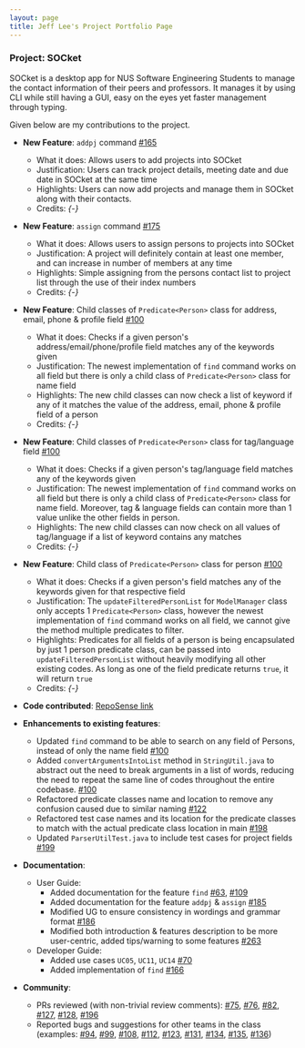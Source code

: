 ```yaml
---
layout: page
title: Jeff Lee's Project Portfolio Page
---
```


### Project: SOCket

SOCket is a desktop app for NUS Software Engineering Students to manage the contact information of their peers and professors.
It manages it by using CLI while still having a GUI, easy on the eyes yet faster management through typing.

Given below are my contributions to the project.

* **New Feature**: `addpj` command [\#165](https://github.com/AY2223S2-CS2103T-T12-4/tp/pull/165)
  * What it does: Allows users to add projects into SOCket
  * Justification: Users can track project details, meeting date and due date in SOCket at the same time
  * Highlights: Users can now add projects and manage them in SOCket along with their contacts.
  * Credits: *{-}*

* **New Feature**: `assign` command [\#175](https://github.com/AY2223S2-CS2103T-T12-4/tp/pull/175)
  * What it does: Allows users to assign persons to projects into SOCket
  * Justification: A project will definitely contain at least one member, and can increase in number of members at any time
  * Highlights: Simple assigning from the persons contact list to project list through the use of their index numbers
  * Credits: *{-}*

* **New Feature**: Child classes of `Predicate<Person>` class for address, email, phone & profile field [\#100](https://github.com/AY2223S2-CS2103T-T12-4/tp/pull/100)
  * What it does: Checks if a given person's address/email/phone/profile field matches any of the keywords given
  * Justification: The newest implementation of `find` command works on all field but there is only a child class of `Predicate<Person>` class for name field
  * Highlights: The new child classes can now check a list of keyword if any of it matches the value of the address, email, phone & profile field of a person
  * Credits: *{-}*

* **New Feature**: Child classes of `Predicate<Person>` class for tag/language field [\#100](https://github.com/AY2223S2-CS2103T-T12-4/tp/pull/100)
  * What it does: Checks if a given person's tag/language field matches any of the keywords given
  * Justification: The newest implementation of `find` command works on all field but there is only a child class of `Predicate<Person>` class for name field. Moreover, tag & language fields can contain more than 1 value unlike the other fields in person.
  * Highlights: The new child classes can now check on all values of tag/language if a list of keyword contains any matches
  * Credits: *{-}*

* **New Feature**: Child class of `Predicate<Person>` class for person [\#100](https://github.com/AY2223S2-CS2103T-T12-4/tp/pull/100)
  * What it does: Checks if a given person's field matches any of the keywords given for that respective field
  * Justification: The `updateFilteredPersonList` for `ModelManager` class only accepts 1 `Predicate<Person>` class, however the newest implementation of `find` command works on all field, we cannot give the method multiple predicates to filter.
  * Highlights: Predicates for all fields of a person is being encapsulated by just 1 person predicate class, can be passed into `updateFilteredPersonList` without heavily modifying all other existing codes. As long as one of the field predicate returns `true`, it will return `true`
  * Credits: *{-}*

* **Code contributed**: [RepoSense link](https://nus-cs2103-ay2223s2.github.io/tp-dashboard/?search=nus-jeff&breakdown=true)

* **Enhancements to existing features**:
  * Updated `find` command to be able to search on any field of Persons, instead of only the name field [\#100](https://github.com/AY2223S2-CS2103T-T12-4/tp/pull/100)
  * Added `convertArgumentsIntoList` method in `StringUtil.java` to abstract out the need to break arguments in a list of words, reducing the need to repeat the same line of codes throughout the entire codebase. [\#100](https://github.com/AY2223S2-CS2103T-T12-4/tp/pull/100)
  * Refactored predicate classes name and location to remove any confusion caused due to similar naming [\#122](https://github.com/AY2223S2-CS2103T-T12-4/tp/pull/122)
  * Refactored test case names and its location for the predicate classes to match with the actual predicate class location in main [\#198](https://github.com/AY2223S2-CS2103T-T12-4/tp/pull/198)
  * Updated `ParserUtilTest.java` to include test cases for project fields [\#199](https://github.com/AY2223S2-CS2103T-T12-4/tp/pull/199)

* **Documentation**:
  * User Guide:
    * Added documentation for the feature `find` [\#63](https://github.com/AY2223S2-CS2103T-T12-4/tp/pull/63), [\#109](https://github.com/AY2223S2-CS2103T-T12-4/tp/pull/109)
    * Added documentation for the feature `addpj` & `assign` [\#185](https://github.com/AY2223S2-CS2103T-T12-4/tp/pull/185)
    * Modified UG to ensure consistency in wordings and grammar format [\#186](https://github.com/AY2223S2-CS2103T-T12-4/tp/pull/186)
    * Modified both introduction & features description to be more user-centric, added tips/warning to some features [\#263](https://github.com/AY2223S2-CS2103T-T12-4/tp/pull/263)
  * Developer Guide:
    * Added use cases `UC05`, `UC11`, `UC14` [\#70](https://github.com/AY2223S2-CS2103T-T12-4/tp/pull/70)
    * Added implementation of `find` [\#166](https://github.com/AY2223S2-CS2103T-T12-4/tp/pull/166)

* **Community**:
  * PRs reviewed (with non-trivial review comments): [\#75](https://github.com/AY2223S2-CS2103T-T12-4/tp/pull/75), [\#76](https://github.com/AY2223S2-CS2103T-T12-4/tp/pull/76), [\#82](https://github.com/AY2223S2-CS2103T-T12-4/tp/pull/82), [\#127](https://github.com/AY2223S2-CS2103T-T12-4/tp/pull/127), [\#128](https://github.com/AY2223S2-CS2103T-T12-4/tp/pull/128), [\#196](https://github.com/AY2223S2-CS2103T-T12-4/tp/pull/196)
  * Reported bugs and suggestions for other teams in the class (examples: [\#94](https://github.com/AY2223S2-CS2103-F11-4/tp/issues/94), [\#99](https://github.com/AY2223S2-CS2103-F11-4/tp/issues/99), [\#108](https://github.com/AY2223S2-CS2103-F11-4/tp/issues/108), [\#112](https://github.com/AY2223S2-CS2103-F11-4/tp/issues/112), [\#123](https://github.com/AY2223S2-CS2103-F11-4/tp/issues/123), [\#131](https://github.com/AY2223S2-CS2103-F11-4/tp/issues/131), [\#134](https://github.com/AY2223S2-CS2103-F11-4/tp/issues/134), [\#135](https://github.com/AY2223S2-CS2103-F11-4/tp/issues/135), [\#136](https://github.com/AY2223S2-CS2103-F11-4/tp/issues/136))


